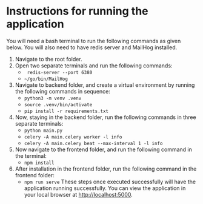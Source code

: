 # Instructions for running the application
You will need a bash terminal to run the following commands as given below. You will also need to have redis server and MailHog installed.
1. Navigate to the root folder.
2. Open two separate terminals and run the following commands:
   - ``` redis-server --port 6380```
   - ```~/go/bin/MailHog```
3. Navigate to backend folder, and create a virtual environment by running the following commands in sequence:
   - ```python3 -m venv .venv```
   - ```source .venv/bin/activate```
   - ```pip install -r requirements.txt```
4. Now, staying in the backend folder, run the following commands in three separate terminals:
   - ```python main.py```
   - ```celery -A main.celery worker -l info```
   - ```celery -A main.celery beat --max-interval 1 -l info```
5. Now navigate to the frontend folder, and run the following command in the terminal:
   - ```npm install```
6. After installation in the frontend folder, run the following command in the frontend folder:
   - ```npm run serve```
These steps once executed successfully will have the application running successfully. You can view the application in your local browser at [http://localhost:5000](http://localhost:5000).
